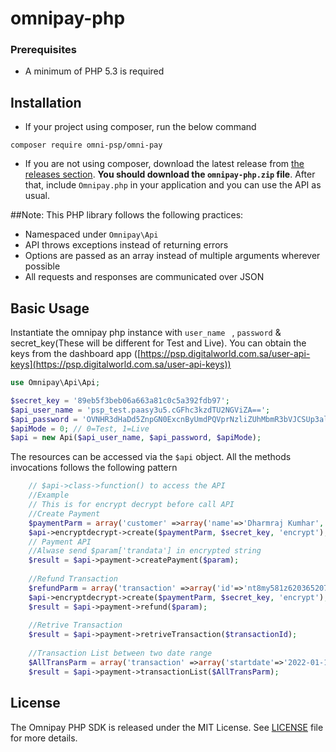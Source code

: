 # omnipay-php

### Prerequisites
- A minimum of PHP 5.3 is required


## Installation

-   If your project using composer, run the below command

```
composer require omni-psp/omni-pay
```

- If you are not using composer, download the latest release from [the releases section](https://github.com/dharmwdp/omnipay-php/releases).
    **You should download the `omnipay-php.zip` file**.
    After that, include `Omnipay.php` in your application and you can use the API as usual.
    
##Note:
This PHP library follows the following practices:

- Namespaced under `Omnipay\Api`
- API throws exceptions instead of returning errors
- Options are passed as an array instead of multiple arguments wherever possible
- All requests and responses are communicated over JSON

## Basic Usage

Instantiate the omnipay php instance with `user_name ` , `password` & secret_key(These will be different for Test and Live). You can obtain the keys from the dashboard app ([https://psp.digitalworld.com.sa/user-api-keys](https://psp.digitalworld.com.sa/user-api-keys))

```php
use Omnipay\Api\Api;

$secret_key = '89eb5f3beb06a663a81c0c5a392fdb97';
$api_user_name = 'psp_test.paasy3u5.cGFhc3kzdTU2NGViZA==';
$api_password = 'OVNHR3dHaDd5ZnpGN0ExcnByUmdPQVprNzliZUhMbmR3bVJCSUp3alFyUT0=';
$apiMode = 0; // 0=Test, 1=Live
$api = new Api($api_user_name, $api_password, $apiMode); 
```

The resources can be accessed via the `$api` object. All the methods invocations follows the following pattern

```php
    // $api->class->function() to access the API
    //Example
    // This is for encrypt decrypt before call API
    //Create Payment
    $paymentParm = array('customer' =>array('name'=>'Dharmraj Kumhar', 'email'=>'dharmraj.kumhar@example.com') ,'order'=>array('amount'=>'1', 'currency' => 'SAR'),'sourceOfFunds' => array('provided'=>array('card'=>array('number'=>'5123450000000008','expiry'=>array('month'=>'12','year'=>'2023'), 'cvv'=>'999')), 'cardType' => 'C'), 'remark'=>array('description'=>'This payment is done by card'));
    $api->encryptdecrypt->create($paymentParm, $secret_key, 'encrypt');
    // Payment API
    //Alwase send $param['trandata'] in encrypted string
    $result = $api->payment->createPayment($param);
    
    //Refund Transaction
    $refundParm = array('transaction' =>array('id'=>'nt8my581z620365207292e','amount'=>'1', 'currency' => 'SAR'), 'remark'=>array('description'=>'Refund transaction'));
    $api->encryptdecrypt->create($paymentParm, $secret_key, 'encrypt');
    $result = $api->payment->refund($param);
    
    //Retrive Transaction
    $result = $api->payment->retriveTransaction($transactionId);
    
    //Transaction List between two date range
    $AllTransParm = array('transaction' =>array('startdate'=>'2022-01-15','enddate'=>'2022-02-09'));
    $result = $api->payment->transactionList($AllTransParm);
```

## License

The Omnipay PHP SDK is released under the MIT License. See [LICENSE](LICENSE) file for more details.

